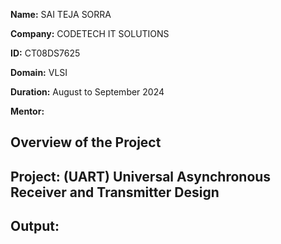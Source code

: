 **Name:** SAI TEJA SORRA

**Company:** CODETECH IT SOLUTIONS

**ID:** CT08DS7625

**Domain:** VLSI

**Duration:** August to September 2024

**Mentor:** 



## Overview of the Project

## Project: (UART) Universal Asynchronous Receiver and Transmitter Design

## Output: 
